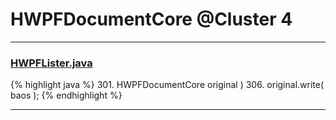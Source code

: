 # HWPFDocumentCore @Cluster 4

***

### [HWPFLister.java](https://searchcode.com/codesearch/view/97384386/)
{% highlight java %}
301. HWPFDocumentCore original )
306. original.write( baos );
{% endhighlight %}

***

